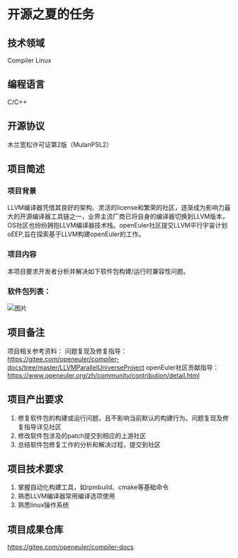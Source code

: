 # 开源之夏的任务 #

## 技术领域 ##

Compiler Linux

## 编程语言 ##

C/C++

## 开源协议 ##

木兰宽松许可证第2版（MulanPSL2）

## 项目简述 ##

### 项目背景 ###

LLVM编译器凭借其良好的架构、灵活的license和繁荣的社区，逐渐成为影响力最大的开源编译器工具链之一，业界主流厂商已将自身的编译器切换到LLVM版本，OS社区也纷纷拥抱LLVM编译器技术栈。openEuler社区提交LLVM平行宇宙计划oEEP,旨在探索基于LLVM构建openEuler的工作。

### 项目内容 ###

本项目要求开发者分析并解决如下软件包构建/运行时兼容性问题。

### 软件包列表： ###

![图片](https://foruda.gitee.com/images/1729702024783360621/ec1f92e9_14621482.png "屏幕截图")

## 项目备注 ##

项目相关参考资料：
问题复现及修复指导：https://gitee.com/openeuler/compiler-docs/tree/master/LLVMParallelUniverseProject
openEuler社区贡献指导：https://www.openeuler.org/zh/community/contribution/detail.html

## 项目产出要求 ##

1. 修复软件包的构建或运行问题，且不影响当前默认的构建行为。问题复现及修复指导详见社区
2. 修改软件包涉及的patch提交到相应的上游社区
3. 总结软件包修复工作的分析和解决过程，提交到社区

## 项目技术要求 ##

1. 掌握自动化构建工具，如rpmbuild、cmake等基础命令
2. 熟悉LLVM编译器常用编译选项使用
3. 熟悉linux操作系统

## 项目成果仓库 ##

https://gitee.com/openeuler/compiler-docs
